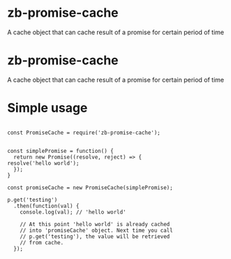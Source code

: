 # zb-promise-cache
A cache object that can cache result of a promise for certain period of time

# zb-promise-cache
A cache object that can cache result of a promise for certain period of time

# Simple usage

```

const PromiseCache = require('zb-promise-cache');


const simplePromise = function() {
  return new Promise((resolve, reject) => {
resolve('hello world');
  });
}

const promiseCache = new PromiseCache(simplePromise);

p.get('testing')
  .then(function(val) {
    console.log(val); // 'hello world'

    // At this point 'hello world' is already cached
    // into 'promiseCache' object. Next time you call
    // p.get('testing'), the value will be retrieved
    // from cache.
  });

```
